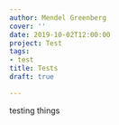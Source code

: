 ```yaml
---
author: Mendel Greenberg
cover: ''
date: 2019-10-02T12:00:00
project: Test
tags:
- test
title: Tests
draft: true

---
```

testing things